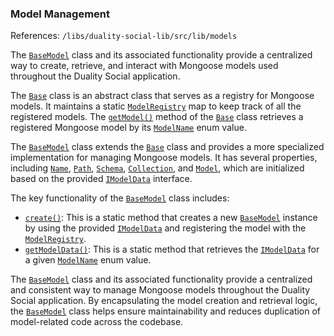 ### Model Management

References: `/libs/duality-social-lib/src/lib/models`

The [`BaseModel`](/libs/duality-social-lib/src/lib/models/baseModel.ts#L32) class and its associated functionality provide a centralized way to create, retrieve, and interact with Mongoose models used throughout the Duality Social application.

The [`Base`](/libs/duality-social-lib/src/lib/models/baseModel.ts#L10) class is an abstract class that serves as a registry for Mongoose models. It maintains a static [`ModelRegistry`](/libs/duality-social-lib/src/lib/models/baseModel.ts#L11) map to keep track of all the registered models. The [`getModel()`](/libs/duality-social-lib/src/lib/models/baseModel.ts#L24) method of the [`Base`](/libs/duality-social-lib/src/lib/models/baseModel.ts#L10) class retrieves a registered Mongoose model by its [`ModelName`](/libs/duality-social-lib/src/lib/enumerations/modelName.ts#L1) enum value.

The [`BaseModel`](/libs/duality-social-lib/src/lib/models/baseModel.ts#L32) class extends the [`Base`](/libs/duality-social-lib/src/lib/models/baseModel.ts#L10) class and provides a more specialized implementation for managing Mongoose models. It has several properties, including [`Name`](/libs/duality-social-lib/src/lib/models/baseModel.ts#L39), [`Path`](/libs/duality-social-lib/src/lib/models/baseModel.ts#L40), [`Schema`](/libs/duality-social-lib/src/lib/models/baseModel.ts#L41), [`Collection`](/libs/duality-social-lib/src/lib/models/baseModel.ts#L42), and [`Model`](/libs/duality-social-lib/src/lib/schemaModelData.ts#L30), which are initialized based on the provided [`IModelData`](/libs/duality-social-lib/src/lib/interfaces/modelData.ts#L5) interface.

The key functionality of the [`BaseModel`](/libs/duality-social-lib/src/lib/models/baseModel.ts#L32) class includes:

- [`create()`](/libs/duality-social-lib/src/lib/schema.ts#L28): This is a static method that creates a new [`BaseModel`](/libs/duality-social-lib/src/lib/models/baseModel.ts#L32) instance by using the provided [`IModelData`](/libs/duality-social-lib/src/lib/interfaces/modelData.ts#L5) and registering the model with the [`ModelRegistry`](/libs/duality-social-lib/src/lib/models/baseModel.ts#L11).
- [`getModelData()`](/apps/duality-social-node/src/services/feed.ts#L11): This is a static method that retrieves the [`IModelData`](/libs/duality-social-lib/src/lib/interfaces/modelData.ts#L5) for a given [`ModelName`](/libs/duality-social-lib/src/lib/enumerations/modelName.ts#L1) enum value.

The [`BaseModel`](/libs/duality-social-lib/src/lib/models/baseModel.ts#L32) class and its associated functionality provide a centralized and consistent way to manage Mongoose models throughout the Duality Social application. By encapsulating the model creation and retrieval logic, the [`BaseModel`](/libs/duality-social-lib/src/lib/models/baseModel.ts#L32) class helps ensure maintainability and reduces duplication of model-related code across the codebase.
